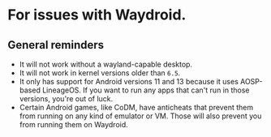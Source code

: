 # For issues with Waydroid.

## General reminders
- It will not work without a wayland-capable desktop.
- It will not work in kernel versions older than `6.5`.
- It only has support for Android versions 11 and 13 because it uses AOSP-based LineageOS. If you want to run any apps that can't run in those versions, you're out of luck.
- Certain Android games, like CoDM, have anticheats that prevent them from running on any kind of emulator or VM. Those will also prevent you from running them on Waydroid.
